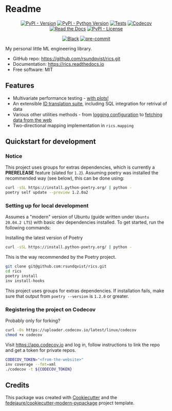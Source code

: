 # Readme

<div align="center">

[![PyPI - Version](https://img.shields.io/pypi/v/rics.svg)](https://pypi.python.org/pypi/rics)
[![PyPI - Python Version](https://img.shields.io/pypi/pyversions/rics.svg)](https://pypi.python.org/pypi/rics)
[![Tests](https://github.com/rsundqvist/rics/workflows/tests/badge.svg)](https://github.com/rsundqvist/rics/actions?workflow=tests)
[![Codecov](https://codecov.io/gh/rsundqvist/rics/branch/main/graph/badge.svg)](https://codecov.io/gh/rsundqvist/rics)
[![Read the Docs](https://readthedocs.org/projects/rics/badge/)](https://rics.readthedocs.io/)
[![PyPI - License](https://img.shields.io/pypi/l/rics.svg)](https://pypi.python.org/pypi/rics)

[![Black](https://img.shields.io/badge/code%20style-black-000000.svg)](https://github.com/psf/black)
[![pre-commit](https://img.shields.io/badge/pre--commit-enabled-brightgreen?logo=pre-commit&logoColor=white)](https://github.com/pre-commit/pre-commit)


</div>


My personal little ML engineering library.

* GitHub repo: <https://github.com/rsundqvist/rics.git>
* Documentation: <https://rics.readthedocs.io>
* Free software: MIT

## Features

* Multivariate performance testing - [with plots!](https://rics.readthedocs.io/en/latest/utility.html#multivariate-performance-testing)
* An extensible [ID translation suite](https://rics.readthedocs.io/en/latest/translation-quickstart.html), including SQL integration for retrival of data
* Various other utilities methods - 
  from [logging configuration](https://rics.readthedocs.io/en/latest/utility.html#logging-configuration)
  to [fetching data from the web](https://rics.readthedocs.io/en/latest/utility.html#fetching-data-from-remote-sources)
* Two-directional mapping implementation in `rics.mapping`

## Quickstart for development

### Notice
This project uses groups for extras dependencies, which is currently a **PRERELEASE** feature (slated for `1.2`). Assuming
poetry was installed the recommended way (see below), this can be done using:
```bash
curl -sSL https://install.python-poetry.org/ | python -
poetry self update --preview 1.2.0a2
```

### Setting up for local development
Assumes a "modern" version of Ubuntu (guide written under `Ubuntu 20.04.2 LTS`) with basic dev dependencies installed.
To get started, run the following commands:

Installing the latest version of Poetry
```bash
curl -sSL https://install.python-poetry.org/ | python -
```
This is the way recommended by the Poetry project.

```bash
git clone git@github.com:rsundqvist/rics.git
cd rics
poetry install
inv install-hooks
```
This project uses groups for extras dependencies. If installation fails, make sure that output from
`poetry --version` is `1.2.0` or greater.

### Registering the project on Codecov

Probably only for forking?
```bash
curl -Os https://uploader.codecov.io/latest/linux/codecov
chmod +x codecov
```

Visit https://app.codecov.io and log in, follow instructions to link the repo and get a token for private repos.
```bash
CODECOV_TOKEN="<from-the-website>"
inv coverage --fmt=xml
./codecov -t ${CODECOV_TOKEN}
```

## Credits

This package was created with [Cookiecutter][cookiecutter] and
the [fedejaure/cookiecutter-modern-pypackage][cookiecutter-modern-pypackage] project template.

[cookiecutter]: https://github.com/cookiecutter/cookiecutter

[cookiecutter-modern-pypackage]: https://github.com/fedejaure/cookiecutter-modern-pypackage
